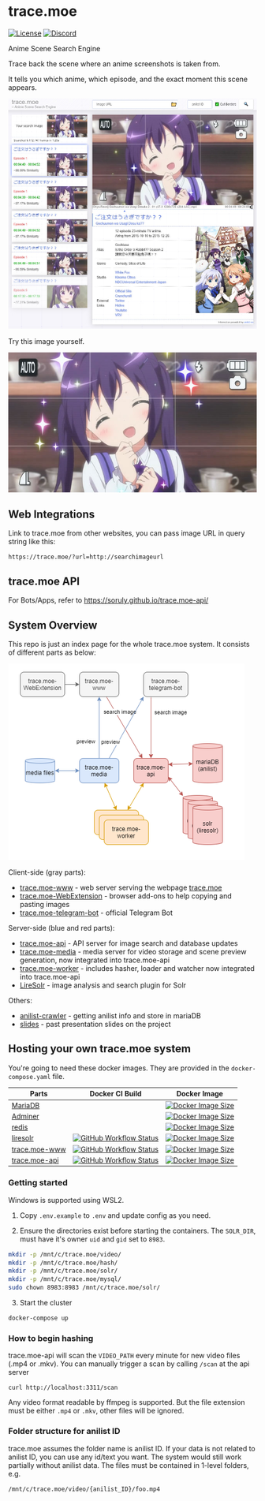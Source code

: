 # trace.moe

[![License](https://img.shields.io/github/license/soruly/trace.moe.svg?style=flat-square)](https://github.com/soruly/trace.moe/blob/master/LICENSE)
[![Discord](https://img.shields.io/discord/437578425767559188.svg?style=flat-square)](https://discord.gg/K9jn6Kj)

Anime Scene Search Engine

Trace back the scene where an anime screenshots is taken from.

It tells you which anime, which episode, and the exact moment this scene appears.

![](demo-result.jpg)

Try this image yourself.

![](demo.jpg)

## Web Integrations

Link to trace.moe from other websites, you can pass image URL in query string like this:

```
https://trace.moe/?url=http://searchimageurl
```

## trace.moe API

For Bots/Apps, refer to https://soruly.github.io/trace.moe-api/

## System Overview

This repo is just an index page for the whole trace.moe system. It consists of different parts as below:

![](overview.png)

Client-side (gray parts):

- [trace.moe-www](https://github.com/soruly/trace.moe-www) - web server serving the webpage [trace.moe](https://trace.moe)
- [trace.moe-WebExtension](https://github.com/soruly/trace.moe-WebExtension) - browser add-ons to help copying and pasting images
- [trace.moe-telegram-bot](https://github.com/soruly/trace.moe-telegram-bot) - official Telegram Bot

Server-side (blue and red parts):

- [trace.moe-api](https://github.com/soruly/trace.moe-api) - API server for image search and database updates
- [trace.moe-media](https://github.com/soruly/trace.moe-media) - media server for video storage and scene preview generation, now integrated into trace.moe-api
- [trace.moe-worker](https://github.com/soruly/trace.moe-worker) - includes hasher, loader and watcher now integrated into trace.moe-api
- [LireSolr](https://github.com/soruly/liresolr) - image analysis and search plugin for Solr

Others:

- [anilist-crawler](https://github.com/soruly/anilist-crawler) - getting anilist info and store in mariaDB
- [slides](https://github.com/soruly/slides) - past presentation slides on the project

## Hosting your own trace.moe system

You're going to need these docker images. They are provided in the `docker-compose.yaml` file.

| Parts                                                    | Docker CI Build                                                                                                                                                                             | Docker Image                                                                                                                                                                         |
| -------------------------------------------------------- | ------------------------------------------------------------------------------------------------------------------------------------------------------------------------------------------- | ------------------------------------------------------------------------------------------------------------------------------------------------------------------------------------ |
| [MariaDB](https://mariadb.org/)                          |                                                                                                                                                                                             | [![Docker Image Size](https://img.shields.io/docker/image-size/_/mariadb/latest?style=flat-square)](https://hub.docker.com/_/mariadb)                                                |
| [Adminer](https://www.adminer.org/)                      |                                                                                                                                                                                             | [![Docker Image Size](https://img.shields.io/docker/image-size/_/adminer/latest?style=flat-square)](https://hub.docker.com/_/adminer)                                                |
| [redis](https://redis.io/)                               |                                                                                                                                                                                             | [![Docker Image Size](https://img.shields.io/docker/image-size/_/redis/latest?style=flat-square)](https://hub.docker.com/_/redis)                                                    |
| [liresolr](https://github.com/soruly/liresolr)           | [![GitHub Workflow Status](https://img.shields.io/github/actions/workflow/status/soruly/liresolr/docker-image.yml?style=flat-square)](https://github.com/soruly/liresolr/actions)           | [![Docker Image Size](https://img.shields.io/docker/image-size/soruly/liresolr/latest?style=flat-square)](https://github.com/soruly/liresolr/pkgs/container/liresolr)                |
| [trace.moe-www](https://github.com/soruly/trace.moe-www) | [![GitHub Workflow Status](https://img.shields.io/github/actions/workflow/status/soruly/trace.moe-www/docker-image.yml?style=flat-square)](https://github.com/soruly/trace.moe-www/actions) | [![Docker Image Size](https://img.shields.io/docker/image-size/soruly/trace.moe-www/latest?style=flat-square)](https://github.com/soruly/trace.moe-www/pkgs/container/trace.moe-www) |
| [trace.moe-api](https://github.com/soruly/trace.moe-api) | [![GitHub Workflow Status](https://img.shields.io/github/actions/workflow/status/soruly/trace.moe-api/docker-image.yml?style=flat-square)](https://github.com/soruly/trace.moe-api/actions) | [![Docker Image Size](https://img.shields.io/docker/image-size/soruly/trace.moe-api/latest?style=flat-square)](https://github.com/soruly/trace.moe-api/pkgs/container/trace.moe-api) |

### Getting started

Windows is supported using WSL2.

1. Copy `.env.example` to `.env` and update config as you need.

2. Ensure the directories exist before starting the containers. The `SOLR_DIR`, must have it's owner `uid` and `gid` set to `8983`.

```bash
mkdir -p /mnt/c/trace.moe/video/
mkdir -p /mnt/c/trace.moe/hash/
mkdir -p /mnt/c/trace.moe/solr/
mkdir -p /mnt/c/trace.moe/mysql/
sudo chown 8983:8983 /mnt/c/trace.moe/solr/
```

3. Start the cluster

```bash
docker-compose up
```

### How to begin hashing

trace.moe-api will scan the `VIDEO_PATH` every minute for new video files (.mp4 or .mkv). You can manually trigger a scan by calling `/scan` at the api server

```
curl http://localhost:3311/scan
```

Any video format readable by ffmpeg is supported. But the file extension must be either `.mp4` or `.mkv`, other files will be ignored.

### Folder structure for anilist ID

trace.moe assumes the folder name is anilist ID. If your data is not related to anilist ID, you can use any id/text you want. The system would still work partially without anilist data.
The files must be contained in 1-level folders, e.g.

```
/mnt/c/trace.moe/video/{anilist_ID}/foo.mp4
```
